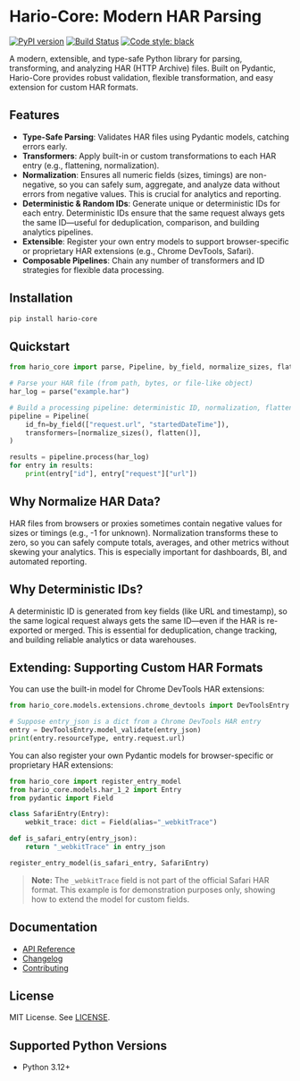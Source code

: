 # Hario-Core: Modern HAR Parsing

[![PyPI version](https://badge.fury.io/py/hario-core.svg)](https://badge.fury.io/py/hario-core)
[![Build Status](https://github.com/v-pikulev/hario-core/actions/workflows/python-package.yml/badge.svg)](https://github.com/v-pikulev/hario-core/actions/workflows/python-package.yml)
[![Code style: black](https://img.shields.io/badge/code%20style-black-000000.svg)](https://github.com/psf/black)

A modern, extensible, and type-safe Python library for parsing, transforming, and analyzing HAR (HTTP Archive) files. Built on Pydantic, Hario-Core provides robust validation, flexible transformation, and easy extension for custom HAR formats.

## Features

- **Type-Safe Parsing**: Validates HAR files using Pydantic models, catching errors early.
- **Transformers**: Apply built-in or custom transformations to each HAR entry (e.g., flattening, normalization).
- **Normalization**: Ensures all numeric fields (sizes, timings) are non-negative, so you can safely sum, aggregate, and analyze data without errors from negative values. This is crucial for analytics and reporting.
- **Deterministic & Random IDs**: Generate unique or deterministic IDs for each entry. Deterministic IDs ensure that the same request always gets the same ID—useful for deduplication, comparison, and building analytics pipelines.
- **Extensible**: Register your own entry models to support browser-specific or proprietary HAR extensions (e.g., Chrome DevTools, Safari).
- **Composable Pipelines**: Chain any number of transformers and ID strategies for flexible data processing.

## Installation

```bash
pip install hario-core
```

## Quickstart

```python
from hario_core import parse, Pipeline, by_field, normalize_sizes, flatten

# Parse your HAR file (from path, bytes, or file-like object)
har_log = parse("example.har")

# Build a processing pipeline: deterministic ID, normalization, flattening
pipeline = Pipeline(
    id_fn=by_field(["request.url", "startedDateTime"]),
    transformers=[normalize_sizes(), flatten()],
)

results = pipeline.process(har_log)
for entry in results:
    print(entry["id"], entry["request"]["url"])
```

## Why Normalize HAR Data?

HAR files from browsers or proxies sometimes contain negative values for sizes or timings (e.g., -1 for unknown). Normalization transforms these to zero, so you can safely compute totals, averages, and other metrics without skewing your analytics. This is especially important for dashboards, BI, and automated reporting.

## Why Deterministic IDs?

A deterministic ID is generated from key fields (like URL and timestamp), so the same logical request always gets the same ID—even if the HAR is re-exported or merged. This is essential for deduplication, change tracking, and building reliable analytics or data warehouses.

## Extending: Supporting Custom HAR Formats

You can use the built-in model for Chrome DevTools HAR extensions:

```python
from hario_core.models.extensions.chrome_devtools import DevToolsEntry

# Suppose entry_json is a dict from a Chrome DevTools HAR entry
entry = DevToolsEntry.model_validate(entry_json)
print(entry.resourceType, entry.request.url)
```

You can also register your own Pydantic models for browser-specific or proprietary HAR extensions:

```python
from hario_core import register_entry_model
from hario_core.models.har_1_2 import Entry
from pydantic import Field

class SafariEntry(Entry):
    webkit_trace: dict = Field(alias="_webkitTrace")

def is_safari_entry(entry_json):
    return "_webkitTrace" in entry_json

register_entry_model(is_safari_entry, SafariEntry)
```

> **Note:** The `_webkitTrace` field is not part of the official Safari HAR format. This example is for demonstration purposes only, showing how to extend the model for custom fields.

## Documentation

- [API Reference](docs/api.md)
- [Changelog](docs/changelog.md)
- [Contributing](CONTRIBUTING.md)

## License

MIT License. See [LICENSE](LICENSE).

## Supported Python Versions

- Python 3.12+ 